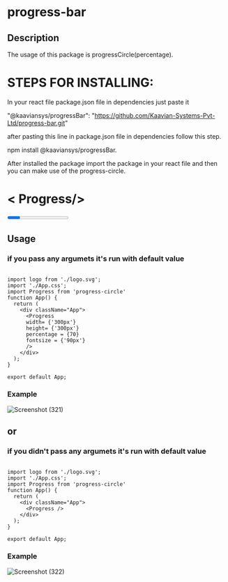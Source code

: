 ﻿# progress-bar

## Description 

The usage of this package is progressCircle(percentage).

# STEPS FOR INSTALLING:
In your react file package.json file in dependencies just paste it

"@kaaviansys/progressBar": "https://github.com/Kaavian-Systems-Pvt-Ltd/progress-bar.git"

after pasting this line in package.json file in dependencies follow this step.

npm install @kaaviansys/progressBar.

After installed the package import the package in your react file and then you can make use of the progress-circle.

# < Progress/>

<Progress /> in this react function you can easiy customize the progressCircle like ( height, width, fontsize ).

## Usage

### if you pass any argumets it's run with default value
```

import logo from './logo.svg';
import './App.css';
import Progress from 'progress-circle'
function App() {
  return (
    <div className="App">
      <Progress 
      width= {'300px'}
      height= {'300px'}
      percentage = {70}
      fontsize = {'90px'}
      />
    </div>
  );
}

export default App;
```
### Example
![Screenshot (321)](https://user-images.githubusercontent.com/115205680/210725928-9fa8bae6-057b-4a9c-968b-5ad3dbc091fe.png)
## or

### if you didn't pass any argumets it's run with default value

```

import logo from './logo.svg';
import './App.css';
import Progress from 'progress-circle'
function App() {
  return (
    <div className="App">
      <Progress />
    </div>
  );
}

export default App;
```
### Example
![Screenshot (322)](https://user-images.githubusercontent.com/115205680/210726146-e4b8be35-b39b-4f49-b59a-953b64742743.png)
